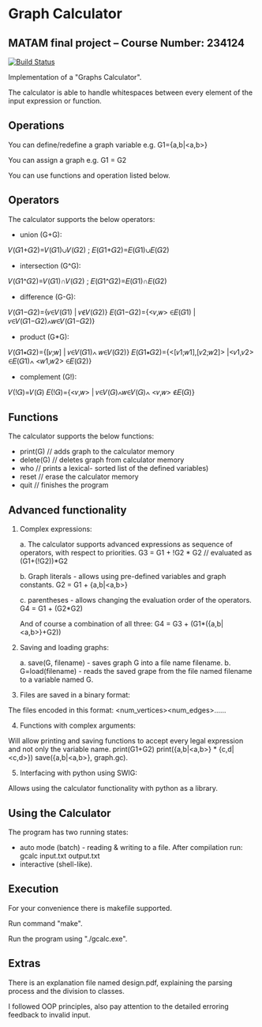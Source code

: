 # Graph Calculator
## MATAM final project – Course Number: 234124
[![Build Status](https://travis-ci.org/joemccann/dillinger.svg?branch=master)](https://travis-ci.org/joemccann/dillinger)

Implementation of a "Graphs Calculator".

The calculator is able to handle whitespaces between every element of the input expression or function.

## Operations
You can define/redefine a graph variable e.g. G1={a,b|<a,b>}

You can assign a graph e.g. G1 = G2

You can use functions and operation listed below.

## Operators
The calculator supports the below operators:
- union (G+G):

𝑉(𝐺1+𝐺2)=𝑉(𝐺1)∪𝑉(𝐺2) ; 𝐸(𝐺1+𝐺2)=𝐸(𝐺1)∪𝐸(𝐺2) 
- intersection (G^G): 

𝑉(𝐺1^𝐺2)=𝑉(𝐺1)∩𝑉(𝐺2) ; 𝐸(𝐺1^𝐺2)=𝐸(𝐺1)∩𝐸(𝐺2) 
- difference (G-G): 

𝑉(𝐺1−𝐺2)={𝑣∈𝑉(𝐺1) | 𝑣∉𝑉(𝐺2)} 
𝐸(𝐺1−𝐺2)={<𝑣,𝑤> ∈𝐸(𝐺1) | 𝑣∈𝑉(𝐺1−𝐺2)∧𝑤∈𝑉(𝐺1−𝐺2)}
- product  (G*G):

𝑉(𝐺1∗𝐺2)={[𝑣;𝑤] | 𝑣∈𝑉(𝐺1)∧ 𝑤∈𝑉(𝐺2)}
𝐸(𝐺1∗𝐺2)={<[𝑣1;𝑤1],[𝑣2;𝑤2]> |<𝑣1,𝑣2> ∈𝐸(𝐺1)∧ <𝑤1,𝑤2> ∈𝐸(𝐺2)}
- complement  (G!):

𝑉(!𝐺)=𝑉(𝐺) 
𝐸(!𝐺)={<𝑣,𝑤> | 𝑣∈𝑉(𝐺)∧𝑤∈𝑉(𝐺)∧ <𝑣,𝑤> ∉𝐸(𝐺)}

## Functions
The calculator supports the below functions:
- print(G) // adds graph to the calculator memory
- delete(G) // deletes graph from calculator memory
- who  // prints a lexical- sorted list of the defined variables)
- reset // erase the calculator memory
- quit // finishes the program

## Advanced functionality
1) Complex expressions:

    a. The calculator supports advanced expressions as sequence of operators, with respect to priorities.
    G3 = G1 + !G2 * G2 // evaluated as (G1+(!G2))*G2

    b. Graph literals - allows using pre-defined variables and graph constants.
    G2 = G1 + {a,b|<a,b>}

    c. parentheses -  allows changing the evaluation order of the operators.
    G4 = G1 + (G2*G2)

    And of course a combination of all three:
    G4 = G3 + (G1*({a,b|<a,b>}+G2))

2) Saving and loading graphs:

    a. save(G, filename) - saves graph G into a file name filename.
    b. G=load(filename) - reads the saved grape from the file named filename to a variable named G.

3) Files are saved in a binary format:

The files encoded in this format:
<num_vertices><num_edges><vertex1><vertex2>...<vertexN><edge1><edge2>...<edgeM>

4) Functions with complex arguments:

Will allow printing and saving functions to accept every legal expression and not only the variable name.
print(G1+G2)
print({a,b|<a,b>} * {c,d|<c,d>})
save({a,b|<a,b>}, graph.gc).

5) Interfacing with python using SWIG:

Allows using the calculator functionality with python as a library.

## Using the Calculator
The program has two running states: 
- auto mode (batch) - reading & writing to a file. After compilation run: gcalc input.txt output.txt
- interactive (shell-like).

## Execution
For your convenience there is makefile supported.

Run command "make".
 
Run the program using "./gcalc.exe".

## Extras
There is an explanation file named design.pdf, explaining the parsing process and the division to classes.

I followed OOP principles, also pay attention to the detailed erroring feedback to invalid input.
